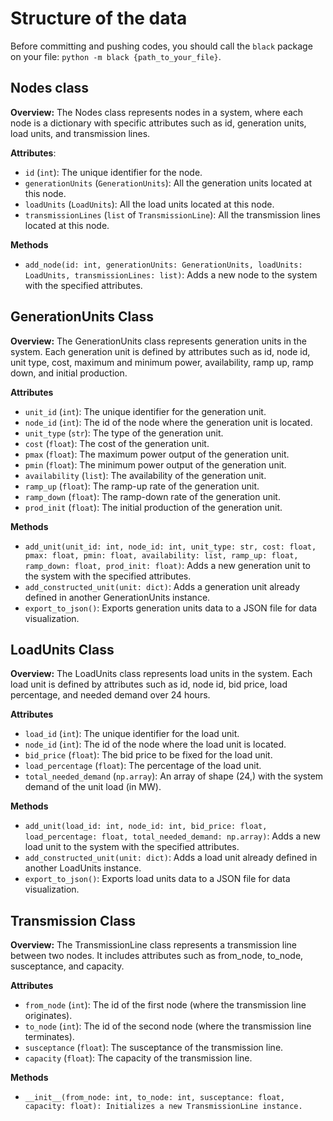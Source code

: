 # Structure of the data

Before committing and pushing codes, you should call the `black` package on your file: `python -m black {path_to_your_file}`.


## Nodes class
**Overview:** The Nodes class represents nodes in a system, where each node is a dictionary with specific attributes such as id, generation units, load units, and transmission lines.

**Attributes**:
- `id` (`int`): The unique identifier for the node.
- `generationUnits` (`GenerationUnits`): All the generation units located at this node.
- `loadUnits` (`LoadUnits`): All the load units located at this node.
- `transmissionLines` (`list` of `TransmissionLine`): All the transmission lines located at this node.

**Methods**
- `add_node(id: int, generationUnits: GenerationUnits, loadUnits: LoadUnits, transmissionLines: list)`: Adds a new node to the system with the specified attributes.

## GenerationUnits Class
**Overview:** The GenerationUnits class represents generation units in the system. Each generation unit is defined by attributes such as id, node id, unit type, cost, maximum and minimum power, availability, ramp up, ramp down, and initial production.

**Attributes**
- `unit_id` (`int`): The unique identifier for the generation unit.
- `node_id` (`int`): The id of the node where the generation unit is located.
- `unit_type` (`str`): The type of the generation unit.
- `cost` (`float`): The cost of the generation unit.
- `pmax` (`float`): The maximum power output of the generation unit.
- `pmin` (`float`): The minimum power output of the generation unit.
- `availability` (`list`): The availability of the generation unit.
- `ramp_up` (`float`): The ramp-up rate of the generation unit.
- `ramp_down` (`float`): The ramp-down rate of the generation unit.
- `prod_init` (`float`): The initial production of the generation unit.

**Methods**
- `add_unit(unit_id: int, node_id: int, unit_type: str, cost: float, pmax: float, pmin: float, availability: list, ramp_up: float, ramp_down: float, prod_init: float)`: Adds a new generation unit to the system with the specified attributes.
- `add_constructed_unit(unit: dict)`: Adds a generation unit already defined in another GenerationUnits instance.
- `export_to_json()`: Exports generation units data to a JSON file for data visualization.

## LoadUnits Class
**Overview:** The LoadUnits class represents load units in the system. Each load unit is defined by attributes such as id, node id, bid price, load percentage, and needed demand over 24 hours.

**Attributes**
- `load_id` (`int`): The unique identifier for the load unit.
- `node_id` (`int`): The id of the node where the load unit is located.
- `bid_price` (`float`): The bid price to be fixed for the load unit.
- `load_percentage` (`float`): The percentage of the load unit.
- `total_needed_demand` (`np.array`): An array of shape (24,) with the system demand of the unit load (in MW).

**Methods**
- `add_unit(load_id: int, node_id: int, bid_price: float, load_percentage: float, total_needed_demand: np.array)`: Adds a new load unit to the system with the specified attributes.
- `add_constructed_unit(unit: dict)`: Adds a load unit already defined in another LoadUnits instance.
- `export_to_json()`: Exports load units data to a JSON file for data visualization.

## Transmission Class
**Overview:** The TransmissionLine class represents a transmission line between two nodes. It includes attributes such as from_node, to_node, susceptance, and capacity.

**Attributes**
- `from_node` (`int`): The id of the first node (where the transmission line originates).
- `to_node` (`int`): The id of the second node (where the transmission line terminates).
- `susceptance` (`float`): The susceptance of the transmission line.
- `capacity` (`float`): The capacity of the transmission line.

**Methods**
- `__init__(from_node: int, to_node: int, susceptance: float, capacity: float): Initializes a new TransmissionLine instance.`